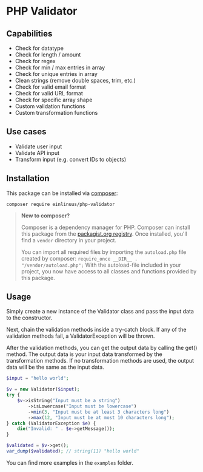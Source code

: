 # PHP Validator

## Capabilities

- Check for datatype
- Check for length / amount
- Check for regex
- Check for min / max entries in array
- Check for unique entries in array
- Clean strings (remove double spaces, trim, etc.)
- Check for valid email format
- Check for valid URL format
- Check for specific array shape
- Custom validation functions
- Custom transformation functions

## Use cases

- Validate user input
- Validate API input
- Transform input (e.g. convert IDs to objects)

## Installation

This package can be installed via [composer]([url](https://getcomposer.org/)):

```
composer require einlinuus/php-validator
```

> **New to composer?**
> 
> Composer is a dependency manager for PHP. Composer can install this package from the [packagist.org registry](https://packagist.org/packages/einlinuus/php-validator). Once installed, you'll find a `vendor` directory in your project.
>
> You can import all required files by importing the `autoload.php` file created by composer: `require_once __DIR__ . "/vendor/autoload.php";` With the autoload-file included in your project, you now have access to all classes and functions provided by this package.

## Usage

Simply create a new instance of the Validator class and pass the input data to the constructor.

Next, chain the validation methods inside a try-catch block. If any of the validation methods fail, a ValidatorException
will be thrown.

After the validation methods, you can get the output data by calling the get() method. The output data is your input
data transformed by the transformation methods. If no transformation methods are used, the output data will be the same
as the input data.

```php
$input = "hello world";

$v = new Validator($input);
try {
    $v->isString("Input must be a string")
        ->isLowercase("Input must be lowercase")
        ->min(3, "Input must be at least 3 characters long")
        ->max(12, "Input must be at most 10 characters long");
} catch (ValidatorException $e) {
    die("Invalid: " . $e->getMessage());
}

$validated = $v->get();
var_dump($validated); // string(11) "hello world"
````

You can find more examples in the `examples` folder.
